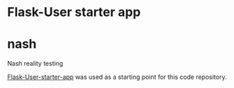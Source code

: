 # Flask-User starter app
# nash
Nash reality testing


[Flask-User-starter-app](https://github.com/lingthio/Flask-User-starter-app) was used as a starting point for this code repository.


